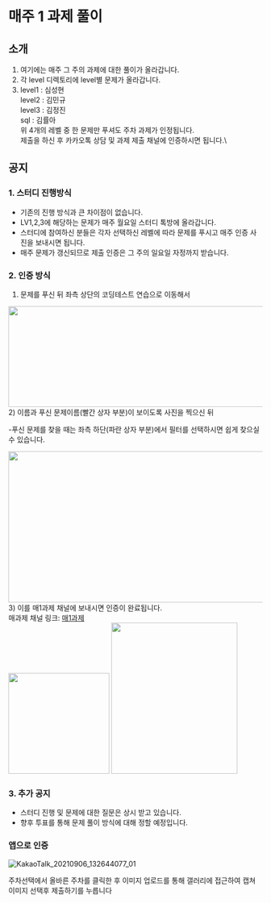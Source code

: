 # 매주 1 과제 풀이

## 소개
 1. 여기에는 매주 그 주의 과제에 대한 풀이가 올라갑니다.
 2. 각 level 디렉토리에 level별 문제가 올라갑니다.
 3. level1 : 심성현\
    level2 : 김민규\
    level3 : 김정진\
    sql : 김률아\
    위 4개의 레벨 중 한 문제만 푸셔도 주차 과제가 인정됩니다.\
    제출을 하신 후 카카오톡 상담 및 과제 제출 채널에 인증하시면 됩니다.\
    
## 공지
### 1. 스터디 진행방식
- 기존의 진행 방식과 큰 차이점이 없습니다.
- LV1,2,3에 해당하는 문제가 매주 월요일 스터디 톡방에 올라갑니다.
- 스터디에 참여하신 분들은 각자 선택하신 레벨에 따라 문제를 푸시고 매주 인증 사진을 보내시면 됩니다.
- 매주 문제가 갱신되므로 제출 인증은 그 주의 일요일 자정까지 받습니다.

### 2. 인증 방식
1) 문제를 푸신 뒤 좌측 상단의 코딩테스트 연습으로 이동해서
<center><img src="https://user-images.githubusercontent.com/52230120/103165192-de11df80-4857-11eb-9500-7781eb8ed773.png" width="600" height="200"></center>
2) 이름과 푸신 문제이름(빨간 상자 부분)이 보이도록 사진을 찍으신 뒤<br/>

   -푸신 문제를 찾을 때는 좌측 하단(파란 상자 부분)에서 필터를 선택하시면 쉽게 찾으실 수 있습니다.
<center><img src="https://user-images.githubusercontent.com/52230120/103165193-e0743980-4857-11eb-9cec-286b7fef50c8.png" width="600" height="300"></center>
3) 이를 매1과제 채널에 보내시면 인증이 완료됩니다.<br/>
매과제 채널 링크: <a href="https://pf.kakao.com/_aCxkJK">매1과제</a>
<div><img src="https://user-images.githubusercontent.com/58160874/107881117-21b6ca80-6f26-11eb-82b3-f8d566682bdd.jpg" width="200" height="200">
<img src="https://user-images.githubusercontent.com/58160874/107881118-254a5180-6f26-11eb-984f-f7760eec4d3e.jpg" width="250" height="300"></div>

### 3. 추가 공지
- 스터디 진행 및 문제에 대한 질문은 상시 받고 있습니다.
- 향후 투표를 통해 문제 풀이 방식에 대해 정할 예정입니다.


### 앱으로 인증
![KakaoTalk_20210906_132644077_01](https://user-images.githubusercontent.com/26535065/132160677-eddd4c95-bc9b-45b8-a6a3-f228d86eb43a.jpg)

주차선택에서 올바른 주차를 클릭한 후 이미지 업로드를 통해 갤러리에 접근하여 캡쳐 이미지 선택후 제출하기를 누릅니다


    
